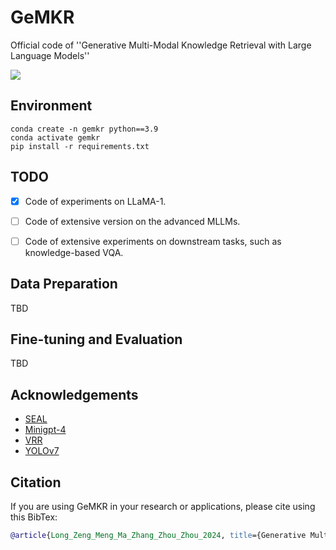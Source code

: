 # GeMKR 
Official code of ''Generative Multi-Modal Knowledge Retrieval with Large Language Models''

<p align="left">
<a href="https://arxiv.org/abs/2401.08206" alt="arXiv">
    <img src="https://img.shields.io/badge/arXiv-2405.05615-b31b1b.svg?style=flat" /></a>
</p>

## Environment
```shell script
conda create -n gemkr python==3.9
conda activate gemkr
pip install -r requirements.txt
```

## TODO 
- [x] Code of experiments on LLaMA-1.
- [ ] Code of extensive version on the advanced MLLMs.
- [ ] Code of extensive experiments on downstream tasks, such as knowledge-based VQA.


## Data Preparation
TBD

## Fine-tuning and Evaluation
TBD

## Acknowledgements

- [SEAL](https://arxiv.org/abs/2204.10628)
- [Minigpt-4](https://github.com/Vision-CAIR/MiniGPT-4)
- [VRR](https://arxiv.org/abs/2109.04014)
- [YOLOv7](https://arxiv.org/abs/2207.02696)


## Citation
If you are using GeMKR in your research or applications, please cite using this BibTex:

```bibtex
@article{Long_Zeng_Meng_Ma_Zhang_Zhou_Zhou_2024, title={Generative Multi-Modal Knowledge Retrieval with Large Language Models}, volume={38}, url={https://ojs.aaai.org/index.php/AAAI/article/view/29837}, DOI={10.1609/aaai.v38i17.29837}, number={17}, journal={Proceedings of the AAAI Conference on Artificial Intelligence}, author={Long, Xinwei and Zeng, Jiali and Meng, Fandong and Ma, Zhiyuan and Zhang, Kaiyan and Zhou, Bowen and Zhou, Jie}, year={2024}, month={Mar.}, pages={18733-18741} }
```
